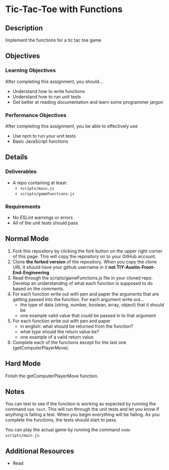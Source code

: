 # Tic-Tac-Toe with Functions

## Description
Implement the functions for a tic tac toe game


## Objectives

### Learning Objectives

After completing this assignment, you should…

* Understand how to write functions
* Understand how to run unit tests
* Get better at reading documentation and learn some programmer jargon


### Performance Objectives

After completing this assignment, you be able to effectively use

* Use npm to run your unit tests
* Basic JavaScript functions

## Details

### Deliverables

* A repo containing at least:
  * `scripts/main.js`
  * `scripts/gameFunctions.js`

### Requirements

* No ESLint warnings or errors
* All of the unit tests should pass


## Normal Mode
1. Fork this repository by clicking the fork button on the upper right corner of this page. This will copy the repository on to your GitHub account.
2. Clone **the forked version** of the repository. When you copy the clone URL it should have your github username in it **not TIY-Austin-Front-End-Engineering**.
3. Read through the scripts/gameFunctions.js file in your cloned repo. Develop an understanding of what each function is supposed to do based on the comments.
4. For each function write out with pen and paper the arguments that are getting passed into the function. For each argument write out...
	* the type of data (string, number, boolean, array, object) that it should be
	* one example valid value that could be passed in to that argument
5. For each function write out with pen and paper
	* in english: what should be returned from the function?
	* what type should the return value be?
	* one example of a valid return value
6. Complete each of the functions except for the last one (getComputerPlayerMove).

## Hard Mode
Finish the getComputerPlayerMove function.


## Notes

You can test to see if the function is working as expected by running the command `npm test`. This will run through the unit tests and let you know if anything is failing a test. When you begin everything will be failing. As you complete the functions, the tests should start to pass.

You can play the actual game by running the command `node scripts/main.js`.

## Additional Resources

* Read []()
